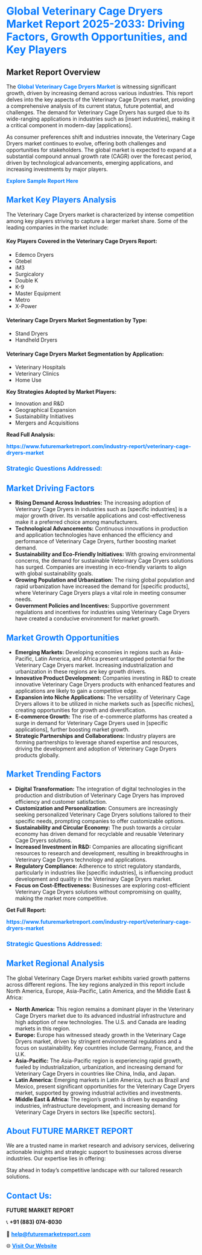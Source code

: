 <h1 style="color: #007BFF;">Global Veterinary Cage Dryers Market Report 2025-2033: Driving Factors, Growth Opportunities, and Key Players</h1>

<section id="overview">
<h2>Market Report Overview</h2>
<p>The <a href="https://www.futuremarketreport.com/industry-report/veterinary-cage-dryers-market" style="color: #007BFF; text-decoration: none;"><strong>Global Veterinary Cage Dryers Market</strong></a> is witnessing significant growth, driven by increasing demand across various industries. This report delves into the key aspects of the Veterinary Cage Dryers market, providing a comprehensive analysis of its current status, future potential, and challenges. The demand for Veterinary Cage Dryers has surged due to its wide-ranging applications in industries such as [insert industries], making it a critical component in modern-day [applications].</p>
<p>As consumer preferences shift and industries innovate, the Veterinary Cage Dryers market continues to evolve, offering both challenges and opportunities for stakeholders. The global market is expected to expand at a substantial compound annual growth rate (CAGR) over the forecast period, driven by technological advancements, emerging applications, and increasing investments by major players.</p>
</section>

<section id="overview">
<p><a href="https://www.futuremarketreport.com/request-sample/reportId=31734" style="color: #007BFF; text-decoration: none;"><strong>Explore Sample Report Here</strong></a></p>
</section>

<section id="key-players">
<h2 style="color: #007BFF;">Market Key Players Analysis</h2>
<p>The Veterinary Cage Dryers market is characterized by intense competition among key players striving to capture a larger market share. Some of the leading companies in the market include:</p>
<h4>Key Players Covered in the Veterinary Cage Dryers Report:</h4>
<ul><li>Edemco Dryers</li><li>Gtebel</li><li>iM3</li><li>Surgicalory</li><li>Double K</li><li>K-9</li><li>Master Equipment</li><li>Metro</li><li>X-Power</li></ul>
<h4>Veterinary Cage Dryers Market Segmentation by Type:</h4>
<ul><li>Stand Dryers</li><li>Handheld Dryers</li></ul>

<h4>Veterinary Cage Dryers Market Segmentation by Application:</h4>
<ul><li>Veterinary Hospitals</li><li>Veterinary Clinics</li><li>Home Use</li></ul>
<p><strong>Key Strategies Adopted by Market Players:</strong></p>
<ul>
<li>Innovation and R&D</li>
<li>Geographical Expansion</li>
<li>Sustainability Initiatives</li>
<li>Mergers and Acquisitions</li>
</ul>
</section>

<section>
<p><strong>Read Full Analysis: </strong></p><a href="https://www.futuremarketreport.com/industry-report/veterinary-cage-dryers-market" style="color: #007BFF; text-decoration: none;"><strong>https://www.futuremarketreport.com/industry-report/veterinary-cage-dryers-market</strong></a>
<h3 style="color: #007BFF;">Strategic Questions Addressed:</h3>
</section>

<section id="driving-factors">
<h2 style="color: #007BFF;">Market Driving Factors</h2>
<ul>
<li><strong>Rising Demand Across Industries:</strong> The increasing adoption of Veterinary Cage Dryers in industries such as [specific industries] is a major growth driver. Its versatile applications and cost-effectiveness make it a preferred choice among manufacturers.</li>
<li><strong>Technological Advancements:</strong> Continuous innovations in production and application technologies have enhanced the efficiency and performance of Veterinary Cage Dryers, further boosting market demand.</li>
<li><strong>Sustainability and Eco-Friendly Initiatives:</strong> With growing environmental concerns, the demand for sustainable Veterinary Cage Dryers solutions has surged. Companies are investing in eco-friendly variants to align with global sustainability goals.</li>
<li><strong>Growing Population and Urbanization:</strong> The rising global population and rapid urbanization have increased the demand for [specific products], where Veterinary Cage Dryers plays a vital role in meeting consumer needs.</li>
<li><strong>Government Policies and Incentives:</strong> Supportive government regulations and incentives for industries using Veterinary Cage Dryers have created a conducive environment for market growth.</li>
</ul>
</section>

<section id="growth-opportunities">
<h2 style="color: #007BFF;">Market Growth Opportunities</h2>
<ul>
<li><strong>Emerging Markets:</strong> Developing economies in regions such as Asia-Pacific, Latin America, and Africa present untapped potential for the Veterinary Cage Dryers market. Increasing industrialization and urbanization in these regions are key growth drivers.</li>
<li><strong>Innovative Product Development:</strong> Companies investing in R&D to create innovative Veterinary Cage Dryers products with enhanced features and applications are likely to gain a competitive edge.</li>
<li><strong>Expansion into Niche Applications:</strong> The versatility of Veterinary Cage Dryers allows it to be utilized in niche markets such as [specific niches], creating opportunities for growth and diversification.</li>
<li><strong>E-commerce Growth:</strong> The rise of e-commerce platforms has created a surge in demand for Veterinary Cage Dryers used in [specific applications], further boosting market growth.</li>
<li><strong>Strategic Partnerships and Collaborations:</strong> Industry players are forming partnerships to leverage shared expertise and resources, driving the development and adoption of Veterinary Cage Dryers products globally.</li>
</ul>
</section>

<section id="trending-factors">
<h2 style="color: #007BFF;">Market Trending Factors</h2>
<ul>
<li><strong>Digital Transformation:</strong> The integration of digital technologies in the production and distribution of Veterinary Cage Dryers has improved efficiency and customer satisfaction.</li>
<li><strong>Customization and Personalization:</strong> Consumers are increasingly seeking personalized Veterinary Cage Dryers solutions tailored to their specific needs, prompting companies to offer customizable options.</li>
<li><strong>Sustainability and Circular Economy:</strong> The push towards a circular economy has driven demand for recyclable and reusable Veterinary Cage Dryers solutions.</li>
<li><strong>Increased Investment in R&D:</strong> Companies are allocating significant resources to research and development, resulting in breakthroughs in Veterinary Cage Dryers technology and applications.</li>
<li><strong>Regulatory Compliance:</strong> Adherence to strict regulatory standards, particularly in industries like [specific industries], is influencing product development and quality in the Veterinary Cage Dryers market.</li>
<li><strong>Focus on Cost-Effectiveness:</strong> Businesses are exploring cost-efficient Veterinary Cage Dryers solutions without compromising on quality, making the market more competitive.</li>
</ul>
</section>

<section>
<p><strong>Get Full Report: </strong></p><a href="https://www.futuremarketreport.com/industry-report/veterinary-cage-dryers-market" style="color: #007BFF; text-decoration: none;"><strong>https://www.futuremarketreport.com/industry-report/veterinary-cage-dryers-market</strong></a>
<h3 style="color: #007BFF;">Strategic Questions Addressed:</h3>
</section>


<section id="regional-analysis">
<h2 style="color: #007BFF;">Market Regional Analysis</h2>
<p>The global Veterinary Cage Dryers market exhibits varied growth patterns across different regions. The key regions analyzed in this report include North America, Europe, Asia-Pacific, Latin America, and the Middle East & Africa:</p>
<ul>
<li><strong>North America:</strong> This region remains a dominant player in the Veterinary Cage Dryers market due to its advanced industrial infrastructure and high adoption of new technologies. The U.S. and Canada are leading markets in this region.</li>
<li><strong>Europe:</strong> Europe has witnessed steady growth in the Veterinary Cage Dryers market, driven by stringent environmental regulations and a focus on sustainability. Key countries include Germany, France, and the U.K.</li>
<li><strong>Asia-Pacific:</strong> The Asia-Pacific region is experiencing rapid growth, fueled by industrialization, urbanization, and increasing demand for Veterinary Cage Dryers in countries like China, India, and Japan.</li>
<li><strong>Latin America:</strong> Emerging markets in Latin America, such as Brazil and Mexico, present significant opportunities for the Veterinary Cage Dryers market, supported by growing industrial activities and investments.</li>
<li><strong>Middle East & Africa:</strong> The region’s growth is driven by expanding industries, infrastructure development, and increasing demand for Veterinary Cage Dryers in sectors like [specific sectors].</li>
</ul>
</section>

<footer>
<h2 style="color: #007BFF;">About FUTURE MARKET REPORT</h2>
<p>We are a trusted name in market research and advisory services, delivering actionable insights and strategic support to businesses across diverse industries. Our expertise lies in offering:</p>

<p>Stay ahead in today’s competitive landscape with our tailored research solutions.</p>

<h2 style="color: #007BFF;">Contact Us:</h2>
<p><strong>FUTURE MARKET REPORT</strong></p>
<p>📞 <strong>+91 (883) 074-8030</strong></p>
<p>📧 <strong><a href="mailto:help@futuremarketreport.com" style="color: #007BFF;">help@futuremarketreport.com</a></strong></p>
<p>🌐 <strong><a href="https://www.futuremarketreport.com/" style="color: #007BFF;">Visit Our Website</a></strong></p>
</footer>